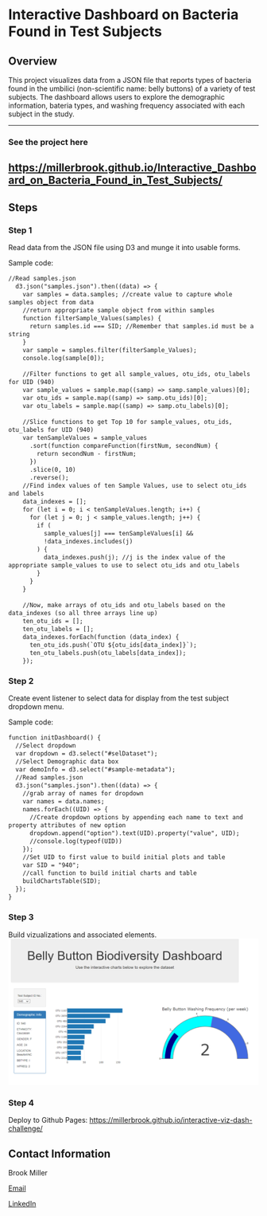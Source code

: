 # Interactive Dashboard on Bacteria Found in Test Subjects

## Overview
This project visualizes data from a JSON file that reports types of bacteria found in the umbilici (non-scientific name: belly buttons) of a variety of test subjects. The dashboard allows users to explore the demographic information, bateria types, and washing frequency associated with each subject in the study.

---
### See the project here
https://millerbrook.github.io/Interactive_Dashboard_on_Bacteria_Found_in_Test_Subjects/
---
## Steps

### Step 1
Read data from the JSON file using D3 and munge it into usable forms.

Sample code: 
```
//Read samples.json
  d3.json("samples.json").then((data) => {
    var samples = data.samples; //create value to capture whole samples object from data
    //return appropriate sample object from within samples
    function filterSample_Values(samples) {
      return samples.id === SID; //Remember that samples.id must be a string
    }
    var sample = samples.filter(filterSample_Values);
    console.log(sample[0]);

    //Filter functions to get all sample_values, otu_ids, otu_labels for UID (940)
    var sample_values = sample.map((samp) => samp.sample_values)[0];
    var otu_ids = sample.map((samp) => samp.otu_ids)[0];
    var otu_labels = sample.map((samp) => samp.otu_labels)[0];

    //Slice functions to get Top 10 for sample_values, otu_ids, otu_labels for UID (940)
    var tenSampleValues = sample_values
      .sort(function compareFunction(firstNum, secondNum) {
        return secondNum - firstNum;
      })
      .slice(0, 10)
      .reverse();
    //Find index values of ten Sample Values, use to select otu_ids and labels
    data_indexes = [];
    for (let i = 0; i < tenSampleValues.length; i++) {
      for (let j = 0; j < sample_values.length; j++) {
        if (
          sample_values[j] === tenSampleValues[i] &&
          !data_indexes.includes(j)
        ) {
          data_indexes.push(j); //j is the index value of the appropriate sample_values to use to select otu_ids and otu_labels
        }
      }
    }

    //Now, make arrays of otu_ids and otu_labels based on the data_indexes (so all three arrays line up)
    ten_otu_ids = [];
    ten_otu_labels = [];
    data_indexes.forEach(function (data_index) {
      ten_otu_ids.push(`OTU ${otu_ids[data_index]}`);
      ten_otu_labels.push(otu_labels[data_index]);
    });
```
### Step 2
Create event listener to select data for display from the test subject dropdown menu.

Sample code:
```
function initDashboard() {
  //Select dropdown
  var dropdown = d3.select("#selDataset");
  //Select Demographic data box
  var demoInfo = d3.select("#sample-metadata");
  //Read samples.json
  d3.json("samples.json").then((data) => {
    //grab array of names for dropdown
    var names = data.names;
    names.forEach((UID) => {
      //Create dropdown options by appending each name to text and property attributes of new option
      dropdown.append("option").text(UID).property("value", UID);
      //console.log(typeof(UID))
    });
    //Set UID to first value to build initial plots and table
    var SID = "940";
    //call function to build initial charts and table
    buildChartsTable(SID);
  });
}

```
### Step 3
Build vizualizations and associated elements.
![Visualizations](static/screenshots/visualizations.png)

### Step 4
Deploy to Github Pages: https://millerbrook.github.io/interactive-viz-dash-challenge/

## Contact Information

Brook Miller

[Email](millerbrook@gmail.com)

[LinkedIn](www.linkedin.com/in/brook-miller-data)
